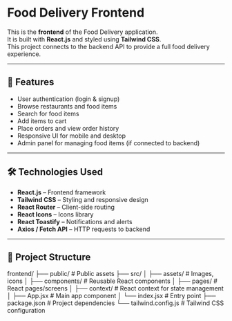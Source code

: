 # Food Delivery Frontend

This is the **frontend** of the Food Delivery application.  
It is built with **React.js** and styled using **Tailwind CSS**.  
This project connects to the backend API to provide a full food delivery experience.

---

## 🚀 Features

- User authentication (login & signup)
- Browse restaurants and food items
- Search for food items
- Add items to cart
- Place orders and view order history
- Responsive UI for mobile and desktop
- Admin panel for managing food items (if connected to backend)

---

## 🛠️ Technologies Used

- **React.js** – Frontend framework
- **Tailwind CSS** – Styling and responsive design
- **React Router** – Client-side routing
- **React Icons** – Icons library
- **React Toastify** – Notifications and alerts
- **Axios / Fetch API** – HTTP requests to backend

---

## 📂 Project Structure

frontend/
├── public/ # Public assets
├── src/
│ ├── assets/ # Images, icons
│ ├── components/ # Reusable React components
│ ├── pages/ # React pages/screens
│ ├── context/ # React context for state management
│ ├── App.jsx # Main app component
│ └── index.jsx # Entry point
├── package.json # Project dependencies
└── tailwind.config.js # Tailwind CSS configuration
